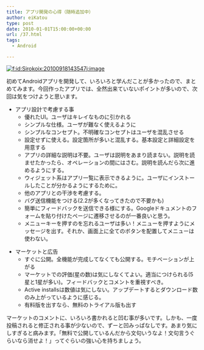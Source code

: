 ```yaml
---
title: アプリ開発の心得（随時追加中）
author: eiKatou
type: post
date: 2010-01-01T15:00:00+00:00
url: /37.html
tags:
  - Android

---
```

<div class="section">
  <p>
    <a href="http://f.hatena.ne.jp/Sirokoix/20100918143547" class="hatena-fotolife" target="_blank"><img src="http://cdn-ak.f.st-hatena.com/images/fotolife/S/Sirokoix/20100918/20100918143547.jpg" alt="f:id:Sirokoix:20100918143547j:image" title="f:id:Sirokoix:20100918143547j:image" class="hatena-fotolife" /></a>
  </p>
  
  <p>
    初めてAndroidアプリを開発して、いろいろと学んだことが多かったので、まとめてみます。今回作ったアプリでは、全然出来ていないポイントが多いので、次回は気をつけようと思います。
  </p>
  
  <ul>
    <li>
      アプリ設計で考慮する事 <ul>
        <li>
          優れたUI。ユーザはキレイなものに引かれる
        </li>
        <li>
          シンプルな仕様。ユーザが難なく使えるように
        </li>
        <li>
          シンプルなコンセプト。不明確なコンセプトはユーザを混乱させる
        </li>
        <li>
          設定せずに使える。設定箇所が多いと混乱する。基本設定と詳細設定を用意する
        </li>
        <li>
          アプリの詳細な説明は不要。ユーザは説明をあまり読まない。説明を読ませたかったら、オペレーションの間にはさむ。説明を読んだら次に進めるようにする。
        </li>
        <li>
          ウィジェット系はアプリ一覧に表示できるように。ユーザにインストールしたことが分かるようにするために。
        </li>
        <li>
          他のアプリとの干渉を考慮する。
        </li>
        <li>
          バグ送信機能をつける(2.2が多くなってきたので不要かも)
        </li>
        <li>
          簡単にフィードバックを送信できる様にする。Googleドキュメントのフォームを貼り付けたページに遷移させるのが一番良いと思う。
        </li>
        <li>
          メニューキーを押すのを忘れるユーザは多い！メニューを押すようにメッセージを出す。それか、画面上に全てのボタンを配置してメニューは使わない。
        </li>
      </ul>
    </li>
  </ul>
  
  <ul>
    <li>
      マーケットと広告 <ul>
        <li>
          すぐに公開。全機能が完成してなくても公開する。モチベーションが上がる
        </li>
        <li>
          マーケットでの評価(星の数)は気にしなくてよい。適当につけられる(5星と1星が多い)。フィードバックとコメントを重視すべき。
        </li>
        <li>
          Active installsは数値は気にしない。アップデートするとダウンロード数のみ上がっているように感じる。
        </li>
        <li>
          有料版を出すなら、無料のトライアル版も出す
        </li>
      </ul>
    </li>
  </ul>
  
  <p>
    マーケットのコメントに、いろいろ書かれると凹む事が多いです。しかも、一度投稿されると修正される事が少ないので、ずーと凹みっぱなしです。あまり気にしすぎると病みます。「無料で公開しているんだから文句いうなよ！文句言うぐらいなら消せよ！」ってぐらいの強い心を持ちましょう。
  </p>
</div>
